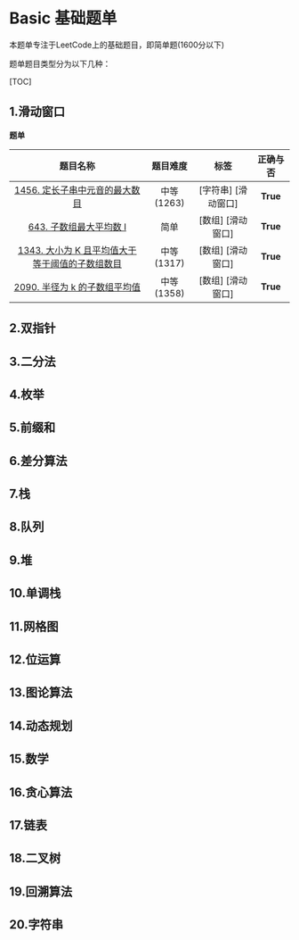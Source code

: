 # Basic 基础题单

本题单专注于LeetCode上的基础题目，即简单题(1600分以下)

题单题目类型分为以下几种：

[TOC]



## 1.滑动窗口

**题单**

|                           题目名称                           |  题目难度  |        标签         | 正确与否 |
| :----------------------------------------------------------: | :--------: | :-----------------: | :------: |
| [1456. 定长子串中元音的最大数目](https://leetcode.cn/problems/maximum-number-of-vowels-in-a-substring-of-given-length/) | 中等(1263) | [字符串] [滑动窗口] | **True** |
| [643. 子数组最大平均数 I](https://leetcode.cn/problems/maximum-average-subarray-i/) |    简单    |  [数组] [滑动窗口]  | **True** |
| [1343. 大小为 K 且平均值大于等于阈值的子数组数目](https://leetcode.cn/problems/number-of-sub-arrays-of-size-k-and-average-greater-than-or-equal-to-threshold/) | 中等(1317) |  [数组] [滑动窗口]  | **True** |
| [2090. 半径为 k 的子数组平均值](https://leetcode.cn/problems/k-radius-subarray-averages/) | 中等(1358) |  [数组] [滑动窗口]  | **True** |



## 2.双指针



## 3.二分法



## 4.枚举



## 5.前缀和



## 6.差分算法



## 7.栈



## 8.队列



## 9.堆



## 10.单调栈



## 11.网格图



## 12.位运算



## 13.图论算法



## 14.动态规划



## 15.数学



## 16.贪心算法



## 17.链表



## 18.二叉树



## 19.回溯算法



## 20.字符串
